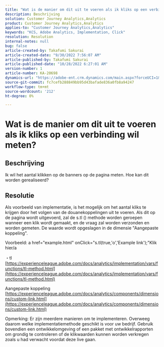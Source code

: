 ```yaml
---
title: "Wat is de manier om dit uit te voeren als ik kliks op een verbinding wil meten?"
description: Beschrijving
solution: Customer Journey Analytics,Analytics
product: Customer Journey Analytics,Analytics
applies-to: "Customer Journey Analytics,Analytics"
keywords: "KCS, Adobe Analytics, Implementation, Click"
resolution: Resolution
internal-notes: null
bug: false
article-created-by: Takafumi Sakurai
article-created-date: "9/30/2022 7:56:07 AM"
article-published-by: Takafumi Sakurai
article-published-date: "10/28/2022 6:27:01 AM"
version-number: 1
article-number: KA-20698
dynamics-url: "https://adobe-ent.crm.dynamics.com/main.aspx?forceUCI=1&pagetype=entityrecord&etn=knowledgearticle&id=45941655-9540-ed11-9db1-0022480868ff"
source-git-commit: fc7cefb288849bb95d43bafade836a0fb8a94247
workflow-type: tm+mt
source-wordcount: '212'
ht-degree: 0%

---
```


# Wat is de manier om dit uit te voeren als ik kliks op een verbinding wil meten?

## Beschrijving

Ik wil het aantal klikken op de banners op de pagina meten. Hoe kan dit worden gerealiseerd?

## Resolutie


Als voorbeeld van implementatie, is het mogelijk om het aantal kliks te krijgen door het volgen van de douanekoppelingen uit te voeren. Als dit op de pagina wordt uitgevoerd, zal de s.tl () methode worden geroepen wanneer een klik wordt gemaakt, en de vraag zal worden verzonden en worden gemeten. De waarde wordt opgeslagen in de dimensie &quot;Aangepaste koppeling&quot;.

Voorbeeld: a href=&quot;example.html&quot; onClick=&quot;s.tl(true,&#39;o&#39;,&#39;Example link&#39;);&quot;Klik hier/a

・tl
[https://experienceleague.adobe.com/docs/analytics/implementation/vars/functions/tl-method.html](https://experienceleague.adobe.com/docs/analytics/implementation/vars/functions/tl-method.html)

Aangepaste koppeling
[https://experienceleague.adobe.com/docs/analytics/components/dimensions/custom-link.html](https://experienceleague.adobe.com/docs/analytics/components/dimensions/custom-link.html)

Opmerking: Er zijn meerdere manieren om te implementeren. Overweeg daarom welke implementatiemethode geschikt is voor uw bedrijf. Gebruik bovendien een ontwikkelomgeving of een pakket met ontwikkelrapporten om grondig te controleren of de klikwaarden kunnen worden verkregen zoals u had verwacht voordat deze live gaan.
